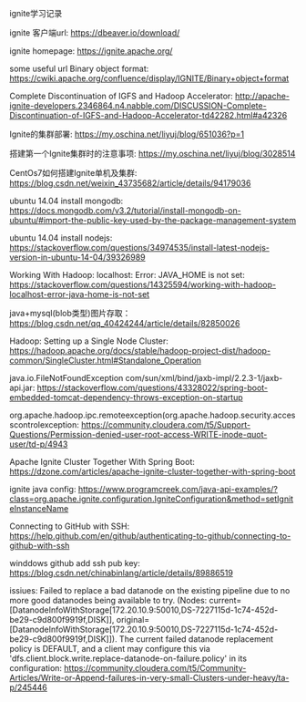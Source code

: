 ignite学习记录

ignite 客户端url:
https://dbeaver.io/download/

ignite homepage:
https://ignite.apache.org/

some useful url
Binary object format:
https://cwiki.apache.org/confluence/display/IGNITE/Binary+object+format

Complete Discontinuation of IGFS and Hadoop Accelerator:
http://apache-ignite-developers.2346864.n4.nabble.com/DISCUSSION-Complete-Discontinuation-of-IGFS-and-Hadoop-Accelerator-td42282.html#a42326

Ignite的集群部署:
https://my.oschina.net/liyuj/blog/651036?p=1

搭建第一个Ignite集群时的注意事项:
https://my.oschina.net/liyuj/blog/3028514

CentOs7如何搭建Ignite单机及集群:
https://blog.csdn.net/weixin_43735682/article/details/94179036

ubuntu 14.04 install mongodb:
https://docs.mongodb.com/v3.2/tutorial/install-mongodb-on-ubuntu/#import-the-public-key-used-by-the-package-management-system

ubuntu 14.04 install nodejs:
https://stackoverflow.com/questions/34974535/install-latest-nodejs-version-in-ubuntu-14-04/39326989

Working With Hadoop: localhost: Error: JAVA_HOME is not set:
https://stackoverflow.com/questions/14325594/working-with-hadoop-localhost-error-java-home-is-not-set

java+mysql(blob类型)图片存取：
https://blog.csdn.net/qq_40424244/article/details/82850026

Hadoop: Setting up a Single Node Cluster:
https://hadoop.apache.org/docs/stable/hadoop-project-dist/hadoop-common/SingleCluster.html#Standalone_Operation

java.io.FileNotFoundException com/sun/xml/bind/jaxb-impl/2.2.3-1/jaxb-api.jar:
https://stackoverflow.com/questions/43328022/spring-boot-embedded-tomcat-dependency-throws-exception-on-startup

org.apache.hadoop.ipc.remoteexception(org.apache.hadoop.security.accesscontrolexception:
https://community.cloudera.com/t5/Support-Questions/Permission-denied-user-root-access-WRITE-inode-quot-user/td-p/4943

Apache Ignite Cluster Together With Spring Boot:
https://dzone.com/articles/apache-ignite-cluster-together-with-spring-boot


ignite java config:
https://www.programcreek.com/java-api-examples/?class=org.apache.ignite.configuration.IgniteConfiguration&method=setIgniteInstanceName

Connecting to GitHub with SSH:
https://help.github.com/en/github/authenticating-to-github/connecting-to-github-with-ssh

winddows github add ssh pub key:
https://blog.csdn.net/chinabinlang/article/details/89886519

issiues: Failed to replace a bad datanode on the existing pipeline due to no more good datanodes being available to try. (Nodes: current=[DatanodeInfoWithStorage[172.20.10.9:50010,DS-7227115d-1c74-452d-be29-c9d800f9919f,DISK]], original=[DatanodeInfoWithStorage[172.20.10.9:50010,DS-7227115d-1c74-452d-be29-c9d800f9919f,DISK]]). The current failed datanode replacement policy is DEFAULT, and a client may configure this via 'dfs.client.block.write.replace-datanode-on-failure.policy' in its configuration:
https://community.cloudera.com/t5/Community-Articles/Write-or-Append-failures-in-very-small-Clusters-under-heavy/ta-p/245446
